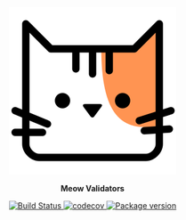 <p align="center">
    <img src="https://raw.githubusercontent.com/aachurin/meow.validators/master/logo.svg" alt="Meow Validators" />
</p>
<p align="center">
    <b>Meow Validators</b>
</p>

<p align="center">
<a href="https://travis-ci.com/github/aachurin/meow.validators">
    <img src="https://travis-ci.com/aachurin/meow.validators.svg?branch=master" alt="Build Status">
</a>
<a href="https://codecov.io/gh/aachurin/meow.validators">
    <img src="https://codecov.io/gh/aachurin/meow.validators/branch/master/graph/badge.svg" alt="codecov">
</a>
<a href="https://pypi.python.org/pypi/meow.validators">
    <img src="https://badge.fury.io/py/meow.validators.svg" alt="Package version">
</a>
</p>
